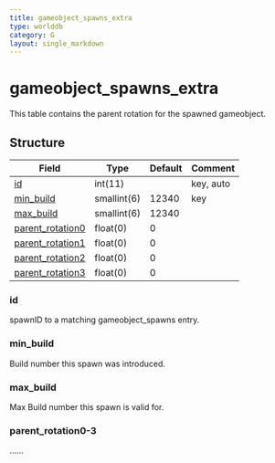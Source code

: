 ```yaml
---
title: gameobject_spawns_extra
type: worlddb
category: G
layout: single_markdown
---
```


# gameobject_spawns_extra

This table contains the parent rotation for the spawned gameobject.

## Structure

Field                                   | Type          | Default | Comment 
--------------------------------------- | ------------- | ------- | --------
[id](#id)                               | int(11)       |         | key, auto
[min_build](#min_build)                 | smallint(6)   | 12340   | key
[max_build](#max_build)                 | smallint(6)   | 12340   |
[parent_rotation0](#parent_rotation0-3) | float(0)      | 0       |                
[parent_rotation1](#parent_rotation0-3) | float(0)      | 0       |  
[parent_rotation2](#parent_rotation0-3) | float(0)      | 0       |              
[parent_rotation3](#parent_rotation0-3) | float(0)      | 0       |

### id

spawnID to a matching gameobject_spawns entry.

### min_build

Build number this spawn was introduced.

### max_build

Max Build number this spawn is valid for.

### parent_rotation0-3

......
